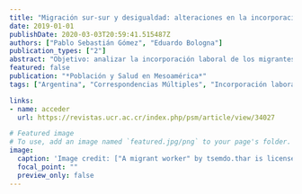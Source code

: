 ```yaml
---
title: "Migración sur-sur y desigualdad: alteraciones en la incorporación laboral de migrantes peruanos en la Ciudad de Córdoba, Argentina, 2001-2010"
date: 2019-01-01
publishDate: 2020-03-03T20:59:41.515487Z
authors: ["Pablo Sebastián Gómez", "Eduardo Bologna"]
publication_types: ["2"]
abstract: "Objetivo: analizar la incorporación laboral de los migrantes peruanos en la ciudad de Córdoba, Argentina, en el periodo 2001-2010. Métodos: Se realiza análisis estadístico descriptivo en la primera fase y análisis de correspondencias múltiples en la segunda fase (ACM), ambos en perspectiva comparada con la población nativa. Resultados: los hombres aumentan la participación en la industria, tanto los nativos como los migrantes. Sin embargo, en mayor magnitud para los hombres peruanos. Las mujeres nativas ven poco alterada su estructura ocupacional en el periodo. Para las mujeres nacidas en Perú el movimiento hacia el sector de la industria también se aprecia. Sin embargo, el rasgo más destacable para este grupo es la desconcentración de la categorá más frecuente: el trabajo doméstico, en un proceso que va en dirección a diversificar el espectro de ocupaciones. Conclusiones: en relación a los migrantes peruanos, el clivaje de género presenta estabilidad como un mecanismo que explica las inserciones diferenciales, donde las mujeres persisten en ocupaciones espec'ícas en el periodo considerado. Esto apoya la hipótesis de una incorporación segmentada para las mujeres. Sin embargo, también se observa una variación, ya que aunque la categor'iḿás frecuente sea el trabajo doméstico en ambos momentos censales, la menor proporción de ellas all'i ṕleadas en el 2010, indica que otras ocupaciones adquieren relevancia. En el caso de los hombres el principal rasgo es el trasvase hacia la industria."
featured: false
publication: "*Población y Salud en Mesoamérica*"
tags: ["Argentina", "Correspondencias Múltiples", "Incorporación laboral", "Migración Peruana", "Migración Sur", "R Software", "Sur"]

links:
- name: acceder
  url: https://revistas.ucr.ac.cr/index.php/psm/article/view/34027

# Featured image
# To use, add an image named `featured.jpg/png` to your page's folder. 
image:
  caption: 'Image credit: ["A migrant worker" by tsemdo.thar is licensed under CC BY-NC-ND 2.0 ](https://unsplash.com/photos/jdD8gXaTZsc)'
  focal_point: ""
  preview_only: false
---
```


